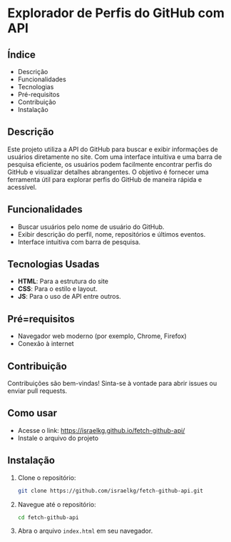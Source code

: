 # Explorador de Perfis do GitHub com API

## Índice
- Descrição
- Funcionalidades
- Tecnologias
- Pré-requisitos
- Contribuição
- Instalação

## Descrição
Este projeto utiliza a API do GitHub para buscar e exibir informações de usuários diretamente no site. Com uma interface intuitiva e uma barra de pesquisa eficiente, os usuários podem facilmente encontrar perfis do GitHub e visualizar detalhes abrangentes. O objetivo é fornecer uma ferramenta útil para explorar perfis do GitHub de maneira rápida e acessível.

## Funcionalidades
- Buscar usuários pelo nome de usuário do GitHub.
- Exibir descrição do perfil, nome, repositórios e últimos eventos.
- Interface intuitiva com barra de pesquisa.

## Tecnologias Usadas
- **HTML**: Para a estrutura do site
- **CSS**: Para o estilo e layout.
- **JS**: Para o uso de API entre outros.

## Pré=requisitos
- Navegador web moderno (por exemplo, Chrome, Firefox)
- Conexão à internet

## Contribuição
Contribuições são bem-vindas! Sinta-se à vontade para abrir issues ou enviar pull requests.

## Como usar
- Acesse o link: https://israelkg.github.io/fetch-github-api/
- Instale o arquivo do projeto

## Instalação
1. Clone o repositório:
    ```bash
    git clone https://github.com/israelkg/fetch-github-api.git
    ```
2. Navegue até o repositório:
    ```bash
    cd fetch-github-api
    ```
3. Abra o arquivo `index.html` em seu navegador.
